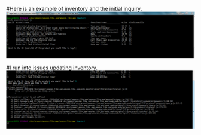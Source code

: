 #Here is an example of inventory and the initial inquiry.
![Screenshot1](/images/ss1.png)

#I run into issues updating inventory.
![Screenshot2](/images/ss2.png)

